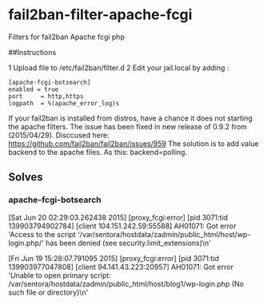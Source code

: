 # fail2ban-filter-apache-fcgi
Filters for fail2ban
Apache fcgi php

##Instructions

1 Upload file to /etc/fail2ban/filter.d
2 Edit your jail.local by adding :

```
[apache-fcgi-botsearch]
enabled = true
port     = http,https
logpath  = %(apache_error_log)s
```

If your fail2ban is installed from distros, have a chance it does not starting the apache filters.
The issue has been fixed in new release of 0.9.2 from (2015/04/29).
Disccused here: https://github.com/fail2ban/fail2ban/issues/959
The solution is to add value backend to the apache files. As this: backend=polling.

## Solves 
### apache-fcgi-botsearch
[Sat Jun 20 02:29:03.262438 2015] [proxy_fcgi:error] [pid 3071:tid 139903794902784] [client 104.151.242.59:55588] AH01071: Got error 'Access to the script '/var/sentora/hostdata/zadmin/public_html/host/wp-login.php/' has been denied (see security.limit_extensions)\n'

[Fri Jun 19 15:28:07.791095 2015] [proxy_fcgi:error] [pid 3071:tid 139903977047808] [client 94.141.43.223:20957] AH01071: Got error 'Unable to open primary script: /var/sentora/hostdata/zadmin/public_html/host/blog1/wp-login.php (No such file or directory)\n'
